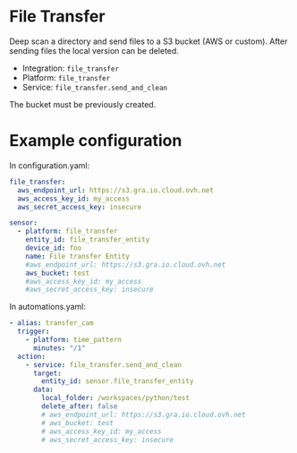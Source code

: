 # File Transfer

Deep scan a directory and send files to a S3 bucket (AWS or custom). After sending files the local version can be deleted.

- Integration: `file_transfer`
- Platform: `file_transfer`
- Service: `file_transfer.send_and_clean`

The bucket must be previously created.

# Example configuration

In configuration.yaml:

```yaml
file_transfer:
  aws_endpoint_url: https://s3.gra.io.cloud.ovh.net
  aws_access_key_id: my_access
  aws_secret_access_key: insecure

sensor:
  - platform: file_transfer
    entity_id: file_transfer_entity
    device_id: foo
    name: File transfer Entity
    #aws_endpoint_url: https://s3.gra.io.cloud.ovh.net
    aws_bucket: test
    #aws_access_key_id: my_access
    #aws_secret_access_key: insecure
```

In automations.yaml:

```yaml
- alias: transfer_cam
  trigger:
    - platform: time_pattern
      minutes: "/1"
  action:
    - service: file_transfer.send_and_clean
      target:
        entity_id: sensor.file_transfer_entity
      data:
        local_folder: /workspaces/python/test
        delete_after: false
        # aws_endpoint_url: https://s3.gra.io.cloud.ovh.net
        # aws_bucket: test
        # aws_access_key_id: my_access
        # aws_secret_access_key: insecure
```